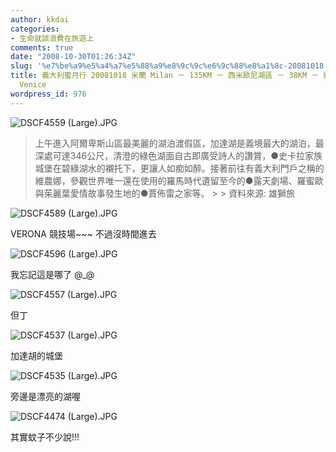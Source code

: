 ```yaml
---
author: kkdai
categories:
- 生命就該浪費在旅遊上
comments: true
date: "2008-10-30T01:26:34Z"
slug: '%e7%be%a9%e5%a4%a7%e5%88%a9%e8%9c%9c%e6%9c%88%e8%a1%8c-20081018-%e7%b1%b3%e8%98%ad-milan-%ef%bc%8d-135km-%ef%bc%8d-%e8%a5%bf%e7%b1%b3%e6%ad%90%e5%b0%bc%e6%b9%96%e5%8d%80-%ef%bc%8d-38km-%ef%bc%8d'
title: 義大利蜜月行 20081018 米蘭 Milan － 135KM － 西米歐尼湖區 － 38KM － 維農娜 Verona － 123km － 威尼斯
  Venice
wordpress_id: 976
---
```


![DSCF4559 (Large).JPG](http://farm4.static.flickr.com/3166/2984641212_3cb992e2b3.jpg)

<blockquote>上午進入阿爾卑斯山區最美麗的湖泊渡假區，加達湖是義境最大的湖泊，最深處可達346公尺，清澄的綠色湖面自古即廣受詩人的讚賞，●史卡拉家族城堡在碧綠湖水的襯托下，更讓人如痴如醉。接著前往有義大利門戶之稱的維農娜，參觀世界唯一還在使用的羅馬時代遺留至今的●露天劇場、羅蜜歐與茱麗葉愛情故事發生地的●賈佈雷之家等。
> 
> 資料來源: 雄獅旅  

> 
> </blockquote>


<!--more-->
 

![DSCF4589 (Large).JPG](http://farm4.static.flickr.com/3279/2983784595_e15b88e1b1.jpg)

VERONA 競技場~~~ 不過沒時間進去

![DSCF4596 (Large).JPG](http://farm4.static.flickr.com/3146/2983785093_e5e16f65bd.jpg)

我忘記這是哪了 @_@

![DSCF4557 (Large).JPG](http://farm4.static.flickr.com/3056/2984640700_cf9f2a0da4.jpg)

但丁

![DSCF4537 (Large).JPG](http://farm4.static.flickr.com/3050/2984640382_a33bfeb35c.jpg)

加達胡的城堡

![DSCF4535 (Large).JPG](http://farm4.static.flickr.com/3004/2984639854_c0e1255e62.jpg)

旁邊是漂亮的湖喔

![DSCF4474 (Large).JPG](http://farm4.static.flickr.com/3225/2983782401_88a488a86d.jpg)

其實蚊子不少說!!!
